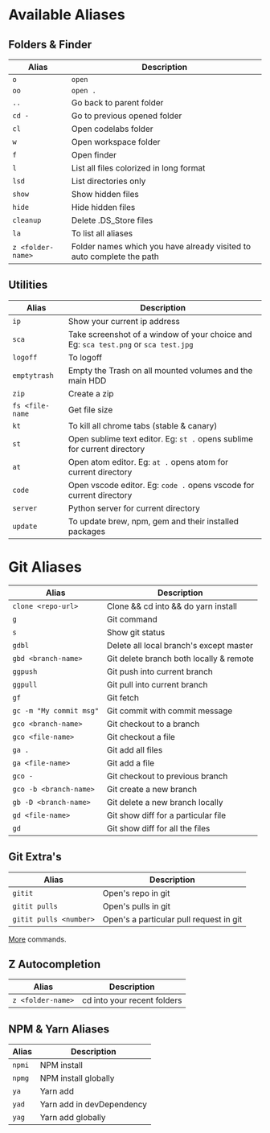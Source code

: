 # Available Aliases

## Folders & Finder

| Alias             | Description                                                           |
| ----------------- | --------------------------------------------------------------------- |
| `o`               | `open`                                                                |
| `oo`              | `open .`                                                              |
| `..`              | Go back to parent folder                                              |
| `cd -`            | Go to previous opened folder                                          |
| `cl`              | Open codelabs folder                                                  |
| `w`               | Open workspace folder                                                 |
| `f`               | Open finder                                                           |
| `l`               | List all files colorized in long format                               |
| `lsd`             | List directories only                                                 |
| `show`            | Show hidden files                                                     |
| `hide`            | Hide hidden files                                                     |
| `cleanup`         | Delete .DS_Store files                                                |
| `la`              | To list all aliases                                                   |
| `z <folder-name>` | Folder names which you have already visited to auto complete the path |

## Utilities

| Alias           | Description                                                                         |
| --------------- | ----------------------------------------------------------------------------------- |
| `ip`            | Show your current ip address                                                        |
| `sca`           | Take screenshot of a window of your choice and Eg: `sca test.png` or `sca test.jpg` |
| `logoff`        | To logoff                                                                           |
| `emptytrash`    | Empty the Trash on all mounted volumes and the main HDD                             |
| `zip`           | Create a zip                                                                        |
| `fs <file-name` | Get file size                                                                   |
| `kt`            | To kill all chrome tabs (stable & canary)                                           |
| `st`            | Open sublime text editor. Eg: `st .` opens sublime for current directory            |
| `at`            | Open atom editor. Eg: `at .` opens atom for current directory                       |
| `code`          | Open vscode editor. Eg: `code .` opens vscode for current directory                 |
| `server`        | Python server for current directory                                                 |
| `update`        | To update brew, npm, gem and their installed packages                               |

# Git Aliases

| Alias                   | Description                                       |
| ----------------------- | ------------------------------------------------- |
| `clone <repo-url>`      | Clone && cd into && do yarn install               |
| `g`                     | Git command                                       |
| `s`                     | Show git status                                   |
| `gdbl`                  | Delete all local branch's except master           |
| `gbd <branch-name>`     | Git delete branch both locally & remote           |
| `ggpush`                | Git push into current branch                      |
| `ggpull`                | Git pull into current branch                      |
| `gf`                    | Git fetch                                         |
| `gc -m "My commit msg"` | Git commit with commit message                    |
| `gco <branch-name>`     | Git checkout to a branch                          |
| `gco <file-name>`       | Git checkout a file                               |
| `ga .`                  | Git add all files                                 |
| `ga <file-name>`        | Git add a file                                    |
| `gco -`                 | Git checkout to previous branch                   |
| `gco -b <branch-name>`  | Git create a new branch                           |
| `gb -D <branch-name>`   | Git delete a new branch locally                   |
| `gd <file-name>`        | Git show diff for a particular file               |
| `gd`                    | Git show diff for all the files                   |

## Git Extra's

| Alias                   | Description                                       |
| ----------------------- | ------------------------------------------------- |
| `gitit`                 | Open's repo in git                                |
| `gitit pulls`           | Open's pulls in git                               |
| `gitit pulls <number>`  | Open's a particular pull request in git           |

[More](https://github.com/peterhurford/git-it-on.zsh#well-for-github) commands.

## Z Autocompletion

| Alias             | Description                 |
| ----------------- | --------------------------- |
| `z <folder-name>` | cd into your recent folders |

## NPM & Yarn Aliases

| Alias  | Description               |
| ------ | ------------------------- |
| `npmi` | NPM install               |
| `npmg` | NPM install globally      |
| `ya`   | Yarn add                  |
| `yad`  | Yarn add in devDependency |
| `yag`  | Yarn add globally         |
